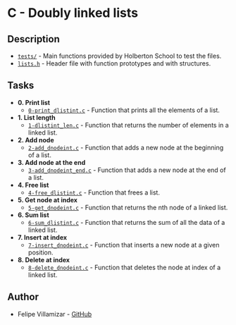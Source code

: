 # C - Doubly linked lists

## Description

* [`tests/`](./tests) - Main functions provided by Holberton School to test the files.
* [`lists.h`](./lists.h) - Header file with function prototypes and with structures.

## Tasks

* **0. Print list**
  * [`0-print_dlistint.c`](./0-print_dlistint.c) - Function that prints all the elements of a list.
* **1. List length**
  * [`1-dlistint_len.c`](./1-dlistint_len.c) - Function that returns the number of elements in a linked list.
* **2. Add node**
  * [`2-add_dnodeint.c`](./2-add_dnodeint.c) - Function that adds a new node at the beginning of a list.
* **3. Add node at the end**
  * [`3-add_dnodeint_end.c`](./3-add_dnodeint_end.c) - Function that adds a new node at the end of a list.
* **4. Free list**
  * [`4-free_dlistint.c`](./4-free_dlistint.c) - Function that frees a list.
* **5. Get node at index**
  * [`5-get_dnodeint.c`](./5-get_dnodeint.c) - Function that returns the nth node of a linked list.
* **6. Sum list**
  * [`6-sum_dlistint.c`](./6-sum_dlistint.c) - Function that returns the sum of all the data of a linked list.
* **7. Insert at index**
  * [`7-insert_dnodeint.c`](./7-insert_dnodeint.c) - Function that inserts a new node at a given position.
* **8. Delete at index**
  * [`8-delete_dnodeint.c`](./8-delete_dnodeint.c) - Function that deletes the node at index of a linked list.

## Author
* Felipe Villamizar - [GitHub](https://github.com/felipevcc)
